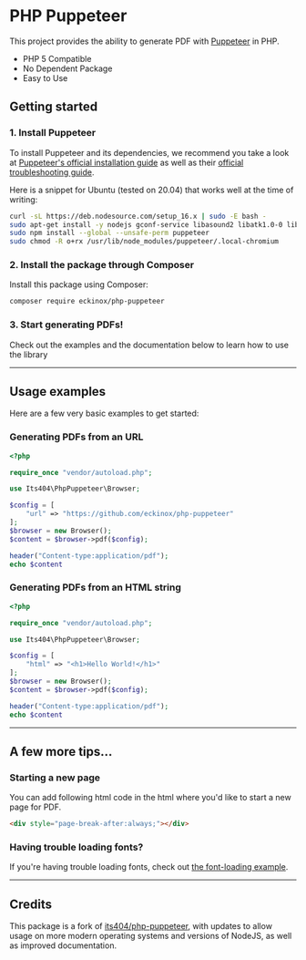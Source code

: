 # PHP Puppeteer

This project provides the ability to generate PDF with [Puppeteer](https://github.com/GoogleChrome/puppeteer) in PHP.

- PHP 5 Compatible
- No Dependent Package
- Easy to Use


## Getting started

### 1. Install Puppeteer
To install Puppeteer and its dependencies, we recommend you take a look at [Puppeteer's official installation guide](https://developers.google.com/web/tools/puppeteer/get-started) as well as their [official troubleshooting guide](https://github.com/puppeteer/puppeteer/blob/main/docs/troubleshooting.md).

Here is a snippet for Ubuntu (tested on 20.04) that works well at the time of writing:
```bash
curl -sL https://deb.nodesource.com/setup_16.x | sudo -E bash -
sudo apt-get install -y nodejs gconf-service libasound2 libatk1.0-0 libc6 libcairo2 libcups2 libdbus-1-3 libexpat1 libfontconfig1 libgcc1 libgconf-2-4 libgdk-pixbuf2.0-0 libglib2.0-0 libgtk-3-0 libnspr4 libpango-1.0-0 libpangocairo-1.0-0 libstdc++6 libx11-6 libx11-xcb1 libxcb1 libxcomposite1 libxcursor1 libxdamage1 libxext6 libxfixes3 libxi6 libxrandr2 libxrender1 libxss1 libxtst6 ca-certificates fonts-liberation libappindicator1 libnss3 lsb-release xdg-utils wget libappindicator3-1 libatk-bridge2.0-0 libgbm1
sudo npm install --global --unsafe-perm puppeteer
sudo chmod -R o+rx /usr/lib/node_modules/puppeteer/.local-chromium
```

### 2. Install the package through Composer
Install this package using Composer:

```bash
composer require eckinox/php-puppeteer
```

### 3. Start generating PDFs!
Check out the examples and the documentation below to learn how to use the library

---

## Usage  examples
Here are a few very basic examples to get started:

### Generating PDFs from an URL
```php
<?php

require_once "vendor/autoload.php";

use Its404\PhpPuppeteer\Browser;

$config = [
	"url" => "https://github.com/eckinox/php-puppeteer"
];
$browser = new Browser();
$content = $browser->pdf($config);

header("Content-type:application/pdf");
echo $content
```

### Generating PDFs from an HTML string
```php
<?php

require_once "vendor/autoload.php";

use Its404\PhpPuppeteer\Browser;

$config = [
	"html" => "<h1>Hello World!</h1>"
];
$browser = new Browser();
$content = $browser->pdf($config);

header("Content-type:application/pdf");
echo $content
```

---

## A few more tips...

### Starting a new page
You can add following html code in the html where you'd like to start a new page for PDF.

```html
<div style="page-break-after:always;"></div>
```

### Having trouble loading fonts?
If you're having trouble loading fonts, check out [the font-loading example](examples).

---

## Credits
This package is a fork of [its404/php-puppeteer](https://github.com/its404/php-puppeteer), with updates to allow usage on more modern operating systems and versions of NodeJS, as well as improved documentation.
